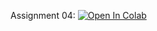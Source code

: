 Assignment 04:
[![Open In Colab](https://colab.research.google.com/assets/colab-badge.svg)](https://colab.research.google.com/github/girafe-ai/ml-mipt/blob/advanced_f20/homeworks_advanced/assignment1_04_conv_cvae/assignment1_04_convolutional_cvae.ipynb)
